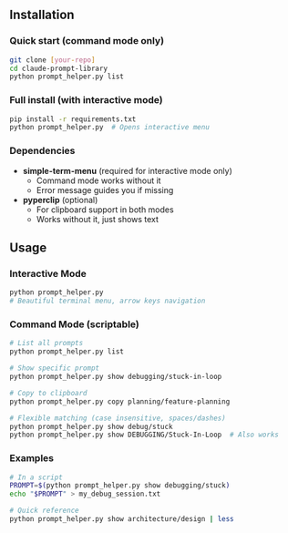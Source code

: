 ## Installation

### Quick start (command mode only)
```bash
git clone [your-repo]
cd claude-prompt-library
python prompt_helper.py list
```

### Full install (with interactive mode)
```bash
pip install -r requirements.txt
python prompt_helper.py  # Opens interactive menu
```

### Dependencies
- **simple-term-menu** (required for interactive mode only)
  - Command mode works without it
  - Error message guides you if missing
- **pyperclip** (optional)
  - For clipboard support in both modes
  - Works without it, just shows text

## Usage

### Interactive Mode
```bash
python prompt_helper.py
# Beautiful terminal menu, arrow keys navigation
```

### Command Mode (scriptable)
```bash
# List all prompts
python prompt_helper.py list

# Show specific prompt
python prompt_helper.py show debugging/stuck-in-loop

# Copy to clipboard
python prompt_helper.py copy planning/feature-planning

# Flexible matching (case insensitive, spaces/dashes)
python prompt_helper.py show debug/stuck
python prompt_helper.py show DEBUGGING/Stuck-In-Loop  # Also works
```

### Examples
```bash
# In a script
PROMPT=$(python prompt_helper.py show debugging/stuck)
echo "$PROMPT" > my_debug_session.txt

# Quick reference
python prompt_helper.py show architecture/design | less
```